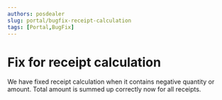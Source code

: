 ```yaml
---
authors: posdealer
slug: portal/bugfix-receipt-calculation
tags: [Portal,BugFix]
---
```


# Fix for receipt calculation
We have fixed receipt calculation when it contains negative quantity or amount. Total amount is summed up correctly now for all receipts.
